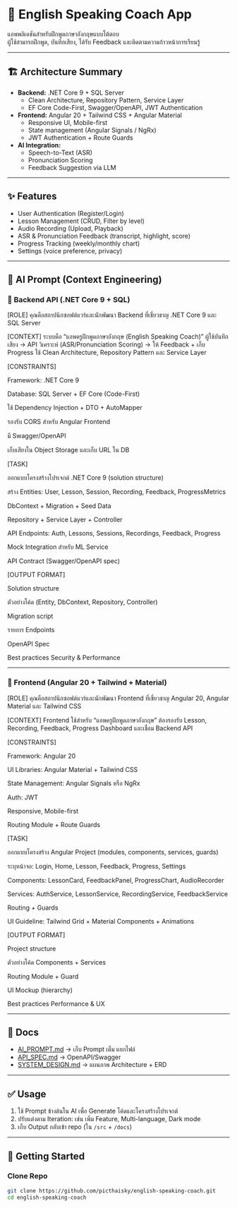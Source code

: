 # 🎤 English Speaking Coach App

แอพพลิเคชันสำหรับฝึกพูดภาษาอังกฤษแบบโต้ตอบ  
ผู้ใช้สามารถฝึกพูด, บันทึกเสียง, ได้รับ Feedback และติดตามความก้าวหน้าการเรียนรู้  

---

## 🏗️ Architecture Summary

- **Backend:** .NET Core 9 + SQL Server  
  - Clean Architecture, Repository Pattern, Service Layer  
  - EF Core Code-First, Swagger/OpenAPI, JWT Authentication  
- **Frontend:** Angular 20 + Tailwind CSS + Angular Material  
  - Responsive UI, Mobile-first  
  - State management (Angular Signals / NgRx)  
  - JWT Authentication + Route Guards  
- **AI Integration:**  
  - Speech-to-Text (ASR)  
  - Pronunciation Scoring  
  - Feedback Suggestion via LLM  

---

## ✨ Features

- User Authentication (Register/Login)  
- Lesson Management (CRUD, Filter by level)  
- Audio Recording (Upload, Playback)  
- ASR & Pronunciation Feedback (transcript, highlight, score)  
- Progress Tracking (weekly/monthly chart)  
- Settings (voice preference, privacy)  

---

## 📌 AI Prompt (Context Engineering)

### 🔹 Backend API (.NET Core 9 + SQL)
[ROLE]
คุณคือสถาปนิกซอฟต์แวร์และนักพัฒนา Backend ที่เชี่ยวชาญ .NET Core 9 และ SQL Server

[CONTEXT]
ระบบคือ “แอพครูฝึกพูดภาษาอังกฤษ (English Speaking Coach)”
ผู้ใช้บันทึกเสียง → API วิเคราะห์ (ASR/Pronunciation Scoring) → ให้ Feedback + เก็บ Progress
ใช้ Clean Architecture, Repository Pattern และ Service Layer

[CONSTRAINTS]

Framework: .NET Core 9

Database: SQL Server + EF Core (Code-First)

ใช้ Dependency Injection + DTO + AutoMapper

รองรับ CORS สำหรับ Angular Frontend

มี Swagger/OpenAPI

เก็บเสียงใน Object Storage และเก็บ URL ใน DB

[TASK]

ออกแบบโครงสร้างโปรเจกต์ .NET Core 9 (solution structure)

สร้าง Entities: User, Lesson, Session, Recording, Feedback, ProgressMetrics

DbContext + Migration + Seed Data

Repository + Service Layer + Controller

API Endpoints: Auth, Lessons, Sessions, Recordings, Feedback, Progress

Mock Integration สำหรับ ML Service

API Contract (Swagger/OpenAPI spec)

[OUTPUT FORMAT]

Solution structure

ตัวอย่างโค้ด (Entity, DbContext, Repository, Controller)

Migration script

รายการ Endpoints

OpenAPI Spec

Best practices Security & Performance

---

### 🔹 Frontend (Angular 20 + Tailwind + Material)
[ROLE]
คุณคือสถาปนิกซอฟต์แวร์และนักพัฒนา Frontend ที่เชี่ยวชาญ Angular 20, Angular Material และ Tailwind CSS

[CONTEXT]
Frontend ใช้สำหรับ “แอพครูฝึกพูดภาษาอังกฤษ”
ต้องรองรับ Lesson, Recording, Feedback, Progress Dashboard และเชื่อม Backend API

[CONSTRAINTS]

Framework: Angular 20

UI Libraries: Angular Material + Tailwind CSS

State Management: Angular Signals หรือ NgRx

Auth: JWT

Responsive, Mobile-first

Routing Module + Route Guards

[TASK]

ออกแบบโครงสร้าง Angular Project (modules, components, services, guards)

ระบุหน้าจอ: Login, Home, Lesson, Feedback, Progress, Settings

Components: LessonCard, FeedbackPanel, ProgressChart, AudioRecorder

Services: AuthService, LessonService, RecordingService, FeedbackService

Routing + Guards

UI Guideline: Tailwind Grid + Material Components + Animations

[OUTPUT FORMAT]

Project structure

ตัวอย่างโค้ด Components + Services

Routing Module + Guard

UI Mockup (hierarchy)

Best practices Performance & UX

---

## 📂 Docs
- [AI_PROMPT.md](./docs/AI_PROMPT.md) → เก็บ Prompt เต็ม แยกไฟล์  
- [API_SPEC.md](./docs/API_SPEC.md) → OpenAPI/Swagger  
- [SYSTEM_DESIGN.md](./docs/SYSTEM_DESIGN.md) → แผนภาพ Architecture + ERD

---

## ✅ Usage
1. ใช้ Prompt ข้างต้นใน AI เพื่อ Generate โค้ดและโครงสร้างโปรเจกต์  
2. ปรับแต่งตาม Iteration: เช่น เพิ่ม Feature, Multi-language, Dark mode  
3. เก็บ Output กลับเข้า repo (ใน `/src` + `/docs`)  

---

## 🚀 Getting Started

### Clone Repo
```bash
git clone https://github.com/picthaisky/english-speaking-coach.git
cd english-speaking-coach

